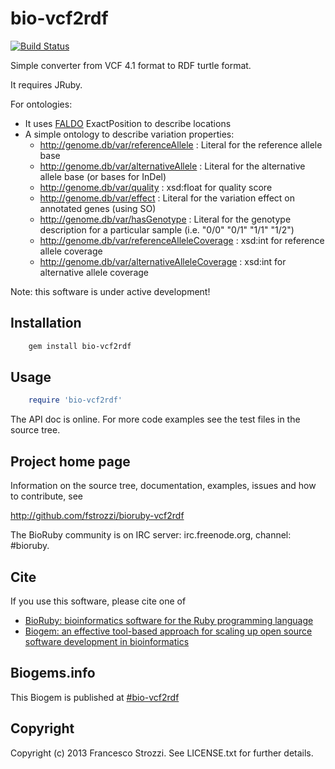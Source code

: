 # bio-vcf2rdf

[![Build Status](https://secure.travis-ci.org/fstrozzi/bioruby-vcf2rdf.png)](http://travis-ci.org/fstrozzi/bioruby-vcf2rdf)

Simple converter from VCF 4.1 format to RDF turtle format.

It requires JRuby.

For ontologies:

* It uses [FALDO](https://github.com/JervenBolleman/FALDO#known-positions) ExactPosition to describe locations 
* A simple ontology to describe variation properties:
	* <http://genome.db/var/referenceAllele> : Literal for the reference allele base
	* <http://genome.db/var/alternativeAllele> : Literal for the alternative allele base (or bases for InDel)
	* <http://genome.db/var/quality> : xsd:float for quality score
	* <http://genome.db/var/effect> : Literal for the variation effect on annotated genes (using SO)
	* <http://genome.db/var/hasGenotype> : Literal for the genotype description for a particular sample (i.e. "0/0" "0/1" "1/1" "1/2")
	* <http://genome.db/var/referenceAlleleCoverage> : xsd:int for reference allele coverage
	* <http://genome.db/var/alternativeAlleleCoverage> : xsd:int for alternative allele coverage

Note: this software is under active development!

## Installation

```sh
    gem install bio-vcf2rdf
```

## Usage

```ruby
    require 'bio-vcf2rdf'
```

The API doc is online. For more code examples see the test files in
the source tree.
        
## Project home page

Information on the source tree, documentation, examples, issues and
how to contribute, see

  http://github.com/fstrozzi/bioruby-vcf2rdf

The BioRuby community is on IRC server: irc.freenode.org, channel: #bioruby.

## Cite

If you use this software, please cite one of
  
* [BioRuby: bioinformatics software for the Ruby programming language](http://dx.doi.org/10.1093/bioinformatics/btq475)
* [Biogem: an effective tool-based approach for scaling up open source software development in bioinformatics](http://dx.doi.org/10.1093/bioinformatics/bts080)

## Biogems.info

This Biogem is published at [#bio-vcf2rdf](http://biogems.info/index.html)

## Copyright

Copyright (c) 2013 Francesco Strozzi. See LICENSE.txt for further details.

